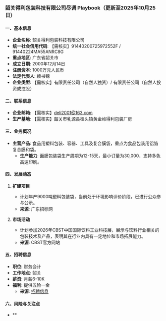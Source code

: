 ### 韶关得利包装科技有限公司尽调 Playbook（更新至2025年10月25日）

#### 一、基本信息
- **企业名称**: 韶关得利包装科技有限公司
- **统一社会信用代码**: 【需核实】91440200725972552F / 91440224MA55ANRC8G
- **重点地区**: 广东省韶关市
- **成立日期**: 2000年12月14日
- **注册资本**: 1000万元人民币
- **法定代表人**: 赖书锦
- **企业类型**: 【需核实】有限责任公司（自然人独资）/ 有限责任公司（自然人投资或控股）

#### 二、联系信息
- **企业邮箱**: 【需核实】deli2001@163.com
- **生产基地**: 【需核实】韶关市乳源县桂头镇黄金岭得利包装厂房

#### 三、业务概况
- **主营产品**: 食品用塑料包装、容器、工具及复合膜袋，重点为食品包装用铝箔复合膜和袋。
  - **生产能力**: 面膜包装袋生产周期为12-15天，最小订量为30,000，支持多色高速印刷。

#### 四、发展动态
1. **扩建项目**
   - 计划年产9000吨塑料包装袋，当前处于环境影响评价阶段，已进行公众参与公示。
   - **来源**: 广东招标网

2. **市场活动**
   - 计划参加2026年CBST中国国际饮料工业科技展，展示与饮料行业相关的包装技术及产品，表明其在行业内具有一定地位和市场拓展能力。
   - **来源**: CBST官方网站

#### 五、招聘信息
- **职位**: 财务会计
- **工作地点**: 韶关
- **薪资**: 月薪6-10K
- **福利**: 提供五险一金
  - **来源**: [招聘信息](https://m.zhipin.com/job_detail/9a185a39c82f95d303B729S0FFpV.html)

#### 六、风险与关注点
- **